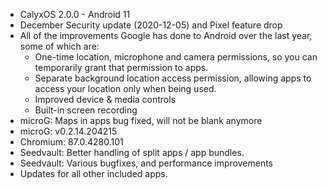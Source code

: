 * CalyxOS 2.0.0 - Android 11
* December Security update (2020-12-05) and Pixel feature drop
* All of the improvements Google has done to Android over the last
  year, some of which are:
    * One-time location, microphone and camera permissions, so
      you can temporarily grant that permission to apps.
    * Separate background location access permission, allowing
      apps to access your location only when being used.
    * Improved device & media controls
    * Built-in screen recording
* microG: Maps in apps bug fixed, will not be blank anymore
* microG: v0.2.14.204215
* Chromium: 87.0.4280.101
* Seedvault: Better handling of split apps / app bundles.
* Seedvault: Various bugfixes, and performance improvements
* Updates for all other included apps.